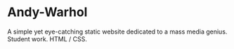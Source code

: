 # Andy-Warhol
A simple yet eye-catching static website dedicated to a mass media genius. Student work. HTML / CSS.
